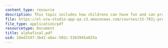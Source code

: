 ```yaml
---
content_type: resource
description: This topic includes how childrens can have fun and can practice spellings.
file: https://ol-ocw-studio-app-qa.s3.amazonaws.com/courses/15-783j-product-design-and-development-spring-2006/2ded31073b42abac502c5363945a825a_alphafinal.pdf
file_type: application/pdf
resourcetype: Document
title: alphafinal.pdf
uid: 2ded3107-3b42-abac-502c-5363945a825a
---
```

